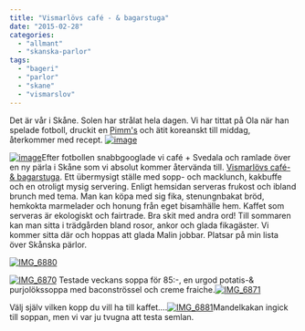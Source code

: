 ```yaml
---
title: "Vismarlövs café - & bagarstuga"
date: "2015-02-28"
categories: 
  - "allmant"
  - "skanska-parlor"
tags: 
  - "bageri"
  - "parlor"
  - "skane"
  - "vismarslov"
---
```


Det är vår i Skåne. Solen har strålat hela dagen. Vi har tittat på Ola när han spelade fotboll, druckit en [Pimm's](http://import.local/2014/07/27/han-dricker-pimms/) och ätit koreanskt till middag, återkommer med recept. [![image](images/image17-e1425202939504-768x1024.jpg)](http://import.local/wp-content/uploads/2015/02/image17.jpg)

[![image](images/image18-1024x768.jpg)](http://import.local/wp-content/uploads/2015/02/image18.jpg)Efter fotbollen snabbgooglade vi café + Svedala och ramlade över en ny pärla i Skåne som vi absolut kommer återvända till. [Vismarlövs café- & bagarstuga](http://www.vismarlovscafe.se/se/). Ett übermysigt ställe med sopp- och macklunch, kakbuffe och en otroligt mysig servering. Enligt hemsidan serveras frukost och ibland brunch med tema. Man kan köpa med sig fika, stenungnbakat bröd, hemkokta marmelader och honung från eget bisamhälle hem. Kaffet som serveras är ekologiskt och fairtrade. Bra skit med andra ord! Till sommaren kan man sitta i trädgården bland rosor, ankor och glada fikagäster. Vi kommer sitta där och hoppas att glada Malin jobbar. Platsar på min lista över Skånska pärlor.

[![IMG_6880](images/IMG_6880-e1425203259402-768x1024.jpg)](http://import.local/wp-content/uploads/2015/03/IMG_6880-e1425203259402.jpg)

[![IMG_6870](images/IMG_6870-e1425203313371-768x1024.jpg)](http://import.local/wp-content/uploads/2015/03/IMG_6870-e1425203313371.jpg) Testade veckans soppa för 85:-, en urgod potatis-& purjolökssoppa med baconströssel och creme fraiche.[![IMG_6871](images/IMG_6871-e1425203285515-768x1024.jpg)](http://import.local/wp-content/uploads/2015/03/IMG_6871-e1425203285515.jpg)

Välj själv vilken kopp du vill ha till kaffet....[![IMG_6881](images/IMG_6881-1024x1024.jpg)](http://import.local/wp-content/uploads/2015/03/IMG_6881.jpg)Mandelkakan ingick till soppan, men vi var ju tvugna att testa semlan.
